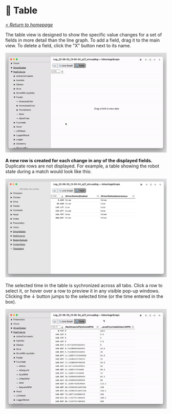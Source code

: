 # 🔢 Table

_[< Return to homepage](/docs/INDEX.md)_

The table view is designed to show the specific value changes for a set of fields in more detail than the line graph. To add a field, drag it to the main view. To delete a field, click the "X" button next to its name.

![Adding fields](/docs/img/table-1.gif)

**A new row is created for each change in any of the displayed fields.** Duplicate rows are not displayed. For example, a table showing the robot state during a match would look like this:

![Robot state table](/docs/img/table-2.png)

The selected time in the table is sychronized across all tabs. Click a row to select it, or hover over a row to preview it in any visible pop-up windows. Clicking the ↓ button jumps to the selected time (or the time entered in the box).

![Jumping to a time](/docs/img/table-3.gif)
